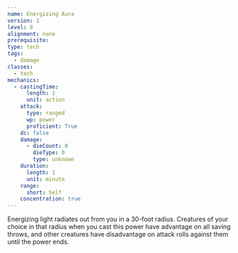 ```yaml
---
name: Energizing Aura
version: 1
level: 8
alignment: none
prerequisite: 
type: tech
tags:
  - damage
classes:
  - tech
mechanics:
  - castingTime:
      length: 1
      unit: action
    attack:
      type: ranged
      wp: power
      proficient: True
    dc: false
    damage:
      - dieCount: 0
        dieType: 0
        type: unknown
    duration:
      length: 1
      unit: minute
    range:
      short: Self
    concentration: true
---
```

Energizing light radiates out from you in a 30-foot radius. Creatures of your choice in that radius when you cast this power have advantage on all saving throws, and other creatures have disadvantage on attack rolls against them until the power ends. 
    